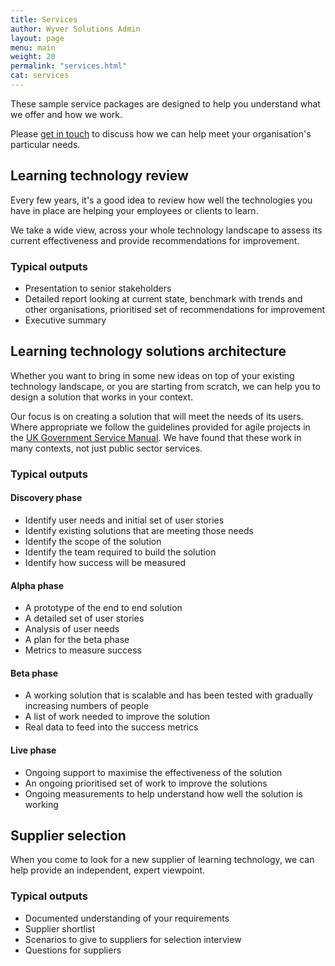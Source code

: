 ```yaml
---
title: Services
author: Wyver Solutions Admin
layout: page
menu: main
weight: 20
permalink: "services.html"
cat: services
---
```

These sample service packages are designed to help you understand what we offer and how we work.

Please <a href="/contact.html">get in touch</a> to discuss how we can help meet your organisation's particular needs.

## Learning technology review

Every few years, it's a good idea to review how well the technologies you have in place are helping your employees or clients to learn.

We take a wide view, across your whole technology landscape to assess its current effectiveness and provide recommendations for improvement.

### Typical outputs

<ul>
<li>Presentation to senior stakeholders</li>
<li>Detailed report looking at current state, benchmark with trends and other organisations, prioritised set of recommendations for improvement</li>
<li>Executive summary</li>
</ul>

## Learning technology solutions architecture

Whether you want to bring in some new ideas on top of your existing technology landscape, or you are starting from scratch, we can help you to design a solution that works in your context.

Our focus is on creating a solution that will meet the needs of its users. Where appropriate we follow the guidelines provided for agile projects in the <a href="https://www.gov.uk/service-manual" target="_blank">UK Government Service Manual</a>. We have found that these work in many contexts, not just public sector services.

### Typical outputs

#### Discovery phase

<ul>
    <li>Identify user needs and initial set of user stories</li>
    <li>Identify existing solutions that are meeting those needs</li>
    <li>Identify the scope of the solution</li>
    <li>Identify the team required to build the solution</li>
    <li>Identify how success will be measured</li>
</ul>

#### Alpha phase

<ul>
    <li>A prototype of the end to end solution</li>
    <li>A detailed set of user stories</li>
    <li>Analysis of user needs</li>
    <li>A plan for the beta phase</li>
    <li>Metrics to measure success</li>
</ul>

#### Beta phase

<ul>
    <li>A working solution that is scalable and has been tested with gradually increasing numbers of people</li>
    <li>A list of work needed to improve the solution</li>
    <li>Real data to feed into the success metrics</li>
</ul>

#### Live phase

<ul>
    <li>Ongoing support to maximise the effectiveness of the solution</li>
    <li>An ongoing prioritised set of work to improve the solutions</li>
    <li>Ongoing measurements to help understand how well the solution is working</li>
</ul>

## Supplier selection

When you come to look for a new supplier of learning technology, we can help provide an independent, expert viewpoint.

### Typical outputs

<ul>
    <li>Documented understanding of your requirements</li>
    <li>Supplier shortlist</li>
    <li>Scenarios to give to suppliers for selection interview</li>
    <li>Questions for suppliers</li>
</ul>
